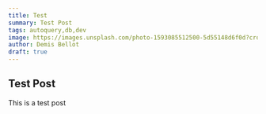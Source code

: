 ```yaml
---
title: Test 
summary: Test Post
tags: autoquery,db,dev
image: https://images.unsplash.com/photo-1593085512500-5d55148d6f0d?crop=entropy&fit=crop&h=1000&w=2000
author: Demis Bellot
draft: true
---
```


## Test Post

This is a test post
